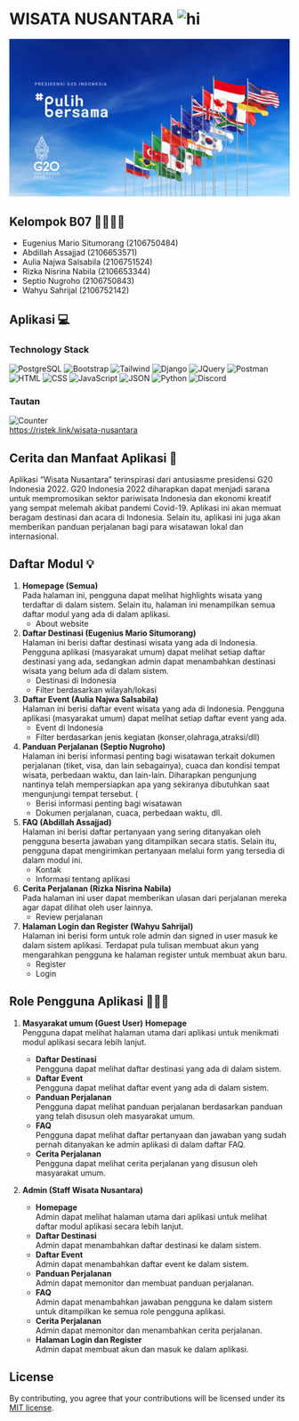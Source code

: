 # WISATA NUSANTARA <img src="https://user-images.githubusercontent.com/1303154/88677602-1635ba80-d120-11ea-84d8-d263ba5fc3c0.gif" width="28px" alt="hi">
![Pulih Bersama G20](./assets/images/pulih-bersama.jpeg)

## Kelompok B07 👨‍💻👩‍💻
- Eugenius Mario Situmorang (2106750484)
- Abdillah Assajjad (2106653571)
- Aulia Najwa Salsabila (2106751524)
- Rizka Nisrina Nabila (2106653344)
- Septio Nugroho (2106750843)
- Wahyu Sahrijal (2106752142)

## Aplikasi 💻
### Technology Stack
![PostgreSQL](https://img.shields.io/badge/PostgreSQL-316192?style=for-the-badge&logo=postgresql&logoColor=white)
![Bootstrap](https://img.shields.io/badge/Bootstrap-563D7C?style=for-the-badge&logo=bootstrap&logoColor=white)
![Tailwind](https://img.shields.io/badge/Tailwind_CSS-38B2AC?style=for-the-badge&logo=tailwind-css&logoColor=white)
![Django](https://img.shields.io/badge/Django-092E20?style=for-the-badge&logo=django&logoColor=green)
![JQuery](https://img.shields.io/badge/jQuery-0769AD?style=for-the-badge&logo=jquery&logoColor=white)
![Postman](https://img.shields.io/badge/Postman-FF6C37?style=for-the-badge&logo=Postman&logoColor=white)
![HTML](https://img.shields.io/badge/HTML5-E34F26?style=for-the-badge&logo=html5&logoColor=white)
![CSS](https://img.shields.io/badge/CSS3-1572B6?style=for-the-badge&logo=css3&logoColor=white)
![JavaScript](https://img.shields.io/badge/JavaScript-323330?style=for-the-badge&logo=javascript&logoColor=F7DF1E)
![JSON](https://img.shields.io/badge/json-5E5C5C?style=for-the-badge&logo=json&logoColor=white)
![Python](https://img.shields.io/badge/Python-FFD43B?style=for-the-badge&logo=python&logoColor=blue)
![Discord](https://img.shields.io/badge/Discord-5865F2?style=for-the-badge&logo=discord&logoColor=white)
### Tautan
![Counter](https://hits.seeyoufarm.com/api/count/incr/badge.svg?url=https%3A%2F%2Fgithub.com%2Feugeniusms1212%2Fhit-counter)<br/>
https://ristek.link/wisata-nusantara


## Cerita dan Manfaat Aplikasi 🌟
Aplikasi “Wisata Nusantara” terinspirasi dari antusiasme presidensi G20 Indonesia 2022. G20 Indonesia 2022 diharapkan dapat menjadi sarana untuk mempromosikan sektor pariwisata Indonesia dan ekonomi kreatif yang sempat melemah akibat pandemi Covid-19. Aplikasi ini akan memuat beragam destinasi dan acara di Indonesia. Selain itu, aplikasi ini juga akan memberikan panduan perjalanan bagi para wisatawan lokal dan internasional.

## Daftar Modul 💡
1.  <b>Homepage (Semua)</b><br/>
    Pada halaman ini, pengguna dapat melihat highlights wisata yang terdaftar di dalam sistem. Selain itu, halaman ini menampilkan semua daftar modul yang ada di dalam aplikasi.
    - About website
2.  <b>Daftar Destinasi (Eugenius Mario Situmorang)</b><br/>
    Halaman ini berisi daftar destinasi wisata yang ada di Indonesia. Pengguna aplikasi (masyarakat umum) dapat melihat setiap daftar destinasi yang ada, sedangkan admin dapat menambahkan destinasi wisata yang belum ada di dalam sistem. 
    - Destinasi di Indonesia
    - Filter berdasarkan wilayah/lokasi
3.  <b>Daftar Event (Aulia Najwa Salsabila)</b><br/>
    Halaman ini berisi daftar event wisata yang ada di Indonesia. Pengguna aplikasi (masyarakat umum) dapat melihat setiap daftar event yang ada.
    - Event di Indonesia
    - Filter berdasarkan jenis kegiatan (konser,olahraga,atraksi/dll)
4.  <b>Panduan Perjalanan (Septio Nugroho)</b><br/>
    Halaman ini berisi informasi penting bagi wisatawan terkait dokumen perjalanan (tiket, visa, dan lain sebagainya), cuaca dan kondisi tempat wisata, perbedaan waktu, dan lain-lain. Diharapkan pengunjung nantinya telah mempersiapkan apa yang sekiranya dibutuhkan saat mengunjungi tempat tersebut. (
    - Berisi informasi penting bagi wisatawan
    - Dokumen perjalanan, cuaca, perbedaan waktu, dll.
5.  <b>FAQ (Abdillah Assajjad)</b><br/>
    Halaman ini berisi daftar pertanyaan yang sering ditanyakan oleh pengguna beserta jawaban yang ditampilkan secara statis. Selain itu, pengguna dapat mengirimkan pertanyaan melalui form yang tersedia di dalam modul ini.
    - Kontak
    - Informasi tentang aplikasi
6.  <b>Cerita Perjalanan (Rizka Nisrina Nabila)</b><br/>
    Pada halaman ini user dapat memberikan ulasan dari perjalanan mereka agar dapat dilihat oleh user lainnya.
    - Review perjalanan 
7.  <b>Halaman Login dan Register (Wahyu Sahrijal)</b><br/>
    Halaman ini berisi form untuk role admin dan signed in user masuk ke dalam sistem aplikasi. Terdapat pula tulisan membuat akun yang mengarahkan pengguna ke halaman register untuk membuat akun baru.
    - Register
    - Login

## Role Pengguna Aplikasi 👱‍♂️👩
1.  <b>Masyarakat umum (Guest User)</b>
    <b>Homepage</b><br/>
    Pengguna dapat melihat halaman utama dari aplikasi untuk menikmati modul aplikasi secara lebih lanjut.
    - <b>Daftar Destinasi</b><br/>
    Pengguna dapat melihat daftar destinasi yang ada di dalam sistem. 
    - <b>Daftar Event</b><br/>
    Pengguna dapat melihat daftar event yang ada di dalam sistem.
    - <b>Panduan Perjalanan</b><br/>
    Pengguna dapat melihat panduan perjalanan berdasarkan panduan yang telah disusun oleh masyarakat umum.
    - <b>FAQ</b><br/>
    Pengguna dapat melihat daftar pertanyaan dan jawaban yang sudah pernah ditanyakan ke admin aplikasi di dalam daftar FAQ.
    - <b>Cerita Perjalanan</b><br/>
    Pengguna dapat melihat cerita perjalanan yang disusun oleh masyarakat umum. 

2.  <b>Admin (Staff Wisata Nusantara)</b>
    - <b>Homepage</b><br/>
    Admin dapat melihat halaman utama dari aplikasi untuk melihat daftar modul aplikasi secara lebih lanjut.
    - <b>Daftar Destinasi</b><br/>
    Admin dapat menambahkan daftar destinasi ke dalam sistem.
    - <b>Daftar Event</b><br/>
    Admin dapat menambahkan daftar event ke dalam sistem.
    - <b>Panduan Perjalanan</b><br/>
    Admin dapat memonitor dan membuat panduan perjalanan.
    - <b>FAQ</b><br/>
    Admin dapat menambahkan jawaban pengguna ke dalam sistem untuk ditampilkan ke semua role pengguna aplikasi.
    - <b>Cerita Perjalanan</b><br/>
    Admin dapat memonitor dan menambahkan cerita perjalanan.
    - <b>Halaman Login dan Register</b><br/>
    Admin dapat membuat akun dan masuk ke dalam aplikasi.

## License
By contributing, you agree that your contributions will be licensed under its [MIT license](./LICENSE).